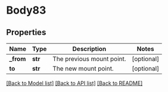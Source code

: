 # Body83

## Properties
Name | Type | Description | Notes
------------ | ------------- | ------------- | -------------
**_from** | **str** | The previous mount point. | [optional] 
**to** | **str** | The new mount point. | [optional] 

[[Back to Model list]](../README.md#documentation-for-models) [[Back to API list]](../README.md#documentation-for-api-endpoints) [[Back to README]](../README.md)

